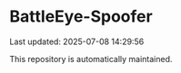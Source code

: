 # BattleEye-Spoofer

Last updated: 2025-07-08 14:29:56

This repository is automatically maintained.
